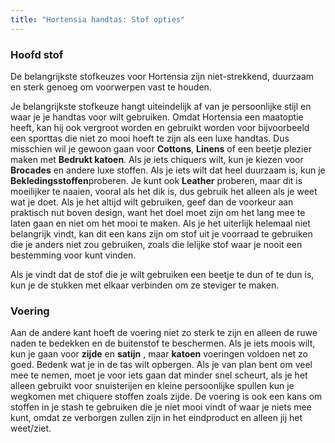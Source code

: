 ```yaml
---
title: "Hortensia handtas: Stof opties"
---
```


### Hoofd stof

De belangrijkste stofkeuzes voor Hortensia zijn niet-strekkend, duurzaam en sterk genoeg om voorwerpen vast te houden.

Je belangrijkste stofkeuze hangt uiteindelijk af van je persoonlijke stijl en waar je je handtas voor wilt gebruiken. Omdat Hortensia een maatoptie heeft, kan hij ook vergroot worden en gebruikt worden voor bijvoorbeeld een sporttas die niet zo mooi hoeft te zijn als een luxe handtas. Dus misschien wil je gewoon gaan voor **Cottons**, **Linens** of een beetje plezier maken met **Bedrukt katoen**. Als je iets chiquers wilt, kun je kiezen voor **Brocades** en andere luxe stoffen. Als je iets wilt dat heel duurzaam is, kun je **Bekledingsstoffen**proberen. Je kunt ook **Leather** proberen, maar dit is moeilijker te naaien, vooral als het dik is, dus gebruik het alleen als je weet wat je doet. Als je het altijd wilt gebruiken, geef dan de voorkeur aan praktisch nut boven design, want het doel moet zijn om het lang mee te laten gaan en niet om het mooi te maken. Als je het uiterlijk helemaal niet belangrijk vindt, kan dit een kans zijn om stof uit je voorraad te gebruiken die je anders niet zou gebruiken, zoals die lelijke stof waar je nooit een bestemming voor kunt vinden.

<Note>

Als je vindt dat de stof die je wilt gebruiken een beetje te dun of te dun is, kun je de stukken met elkaar verbinden om ze steviger te maken.

</Note>

### Voering

Aan de andere kant hoeft de voering niet zo sterk te zijn en alleen de ruwe naden te bedekken en de buitenstof te beschermen. Als je iets moois wilt, kun je gaan voor **zijde** en **satijn** , maar **katoen** voeringen voldoen net zo goed. Bedenk wat je in de tas wilt opbergen. Als je van plan bent om veel mee te nemen, moet je voor iets gaan dat minder snel scheurt, als je het alleen gebruikt voor snuisterijen en kleine persoonlijke spullen kun je wegkomen met chiquere stoffen zoals zijde. De voering is ook een kans om stoffen in je stash te gebruiken die je niet mooi vindt of waar je niets mee kunt, omdat ze verborgen zullen zijn in het eindproduct en alleen jij het weet/ziet.
